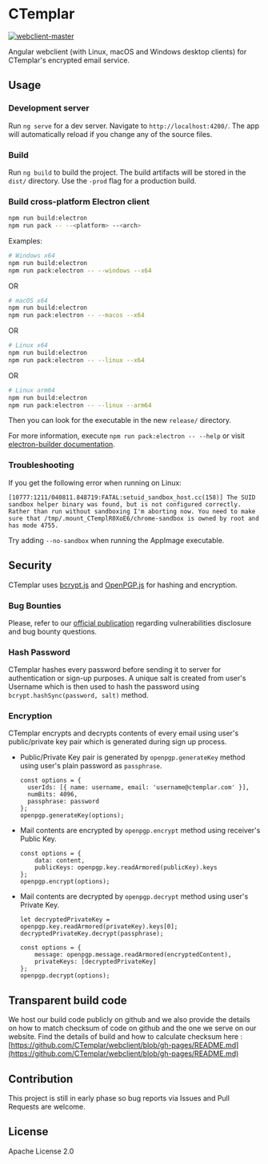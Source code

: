 # CTemplar

[![webclient-master](https://github.com/CTemplar/webclient/actions/workflows/master.yml/badge.svg?branch=master)](https://github.com/CTemplar/webclient/actions/workflows/master.yml)

Angular webclient (with Linux, macOS and Windows desktop clients) for CTemplar's encrypted email service.

## Usage

### Development server

Run `ng serve` for a dev server. Navigate to `http://localhost:4200/`. The app will automatically reload if you change any of the source files.

### Build

Run `ng build` to build the project. The build artifacts will be stored in the `dist/` directory. Use the `-prod` flag for a production build.

### Build cross-platform Electron client

```bash
npm run build:electron
npm run pack -- --<platform> --<arch>
```

Examples:

```bash
# Windows x64
npm run build:electron
npm run pack:electron -- --windows --x64
```

OR

```bash
# macOS x64
npm run build:electron
npm run pack:electron -- --macos --x64
```

OR

```bash
# Linux x64
npm run build:electron
npm run pack:electron -- --linux --x64
```

OR

```bash
# Linux arm64
npm run build:electron
npm run pack:electron -- --linux --arm64
```

Then you can look for the executable in the new `release/` directory.

For more information, execute `npm run pack:electron -- --help` or visit [electron-builder documentation](https://github.com/electron-userland/electron-builder).

### Troubleshooting

If you get the following error when running on Linux:

`[10777:1211/040811.848719:FATAL:setuid_sandbox_host.cc(158)] The SUID sandbox helper binary was found, but is not configured correctly. Rather than run without sandboxing I'm aborting now. You need to make sure that /tmp/.mount_CTemplR0XoE6/chrome-sandbox is owned by root and has mode 4755.`

Try adding `--no-sandbox` when running the AppImage executable.

## Security

CTemplar uses [bcrypt.js](https://github.com/dcodeIO/bcrypt.js) and [OpenPGP.js](https://github.com/openpgpjs/openpgpjs) for hashing and encryption.

### Bug Bounties

Please, refer to our [official publication](https://ctemplar.com/security) regarding vulnerabilities disclosure and bug bounty questions.

### Hash Password

CTemplar hashes every password before sending it to server for authentication or sign-up purposes.
A unique salt is created from user's Username which is then used to hash the password using `bcrypt.hashSync(password, salt)` method.

### Encryption

CTemplar encrypts and decrypts contents of every email using user's public/private key pair which is generated during sign up process.

- Public/Private Key pair is generated by `openpgp.generateKey` method using user's plain password as `passphrase`.
  ```
  const options = {
    userIds: [{ name: username, email: 'username@ctemplar.com' }],
    numBits: 4096,
    passphrase: password
  };
  openpgp.generateKey(options);
  ```
- Mail contents are encrypted by `openpgp.encrypt` method using receiver's Public Key.
  ```
  const options = {
      data: content,
      publicKeys: openpgp.key.readArmored(publicKey).keys
  };
  openpgp.encrypt(options);
  ```
- Mail contents are decrypted by `openpgp.decrypt` method using user's Private Key.

  ```
  let decryptedPrivateKey = openpgp.key.readArmored(privateKey).keys[0];
  decryptedPrivateKey.decrypt(passphrase);

  const options = {
      message: openpgp.message.readArmored(encryptedContent),
      privateKeys: [decryptedPrivateKey]
  };
  openpgp.decrypt(options);
  ```

## Transparent build code

We host our build code publicly on github and we also provide the details on how to match checksum of code on github and the one we serve
on our website. Find the details of build and how to calculate checksum here : [https://github.com/CTemplar/webclient/blob/gh-pages/README.md](https://github.com/CTemplar/webclient/blob/gh-pages/README.md)

## Contribution

This project is still in early phase so bug reports via Issues and Pull Requests are welcome.

## License

Apache License 2.0
